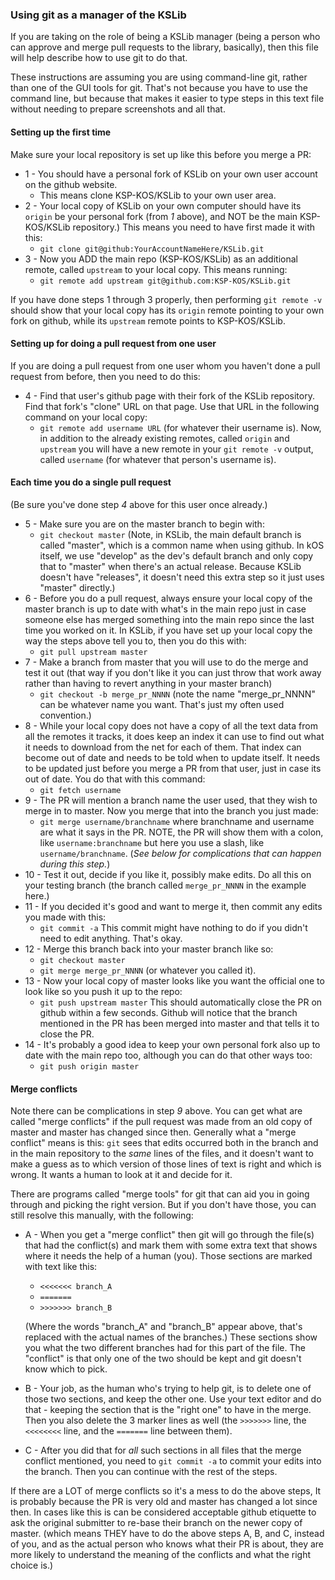 ### Using git as a manager of the KSLib

If you are taking on the role of being a KSLib manager (being a person
who can approve and merge pull requests to the library, basically),
then this file will help describe how to use git to do that.

These instructions are assuming you are using command-line git,
rather than one of the GUI tools for git.  That's not because you have
to use the command line, but because that makes it easier to type steps
in this text file without needing to prepare screenshots and all that.

#### Setting up the first time

Make sure your local repository is set up like this before you merge a PR:

- 1 - You should have a personal fork of KSLib on your own user account
    on the github website.
    - This means clone KSP-KOS/KSLib to your own user area.
- 2 - Your local copy of KSLib on your own computer should have its
    ``origin`` be your personal fork (from _1_ above), and NOT be
    the main KSP-KOS/KSLib repository.)  This means you need to have
    first made it with this:
    - ``git clone git@github:YourAccountNameHere/KSLib.git``
- 3 - Now you ADD the main repo (KSP-KOS/KSLib) as an additional
    remote, called ``upstream`` to your local copy.  This means
    running:
    - ``git remote add upstream git@github.com:KSP-KOS/KSLib.git``

If you have done steps 1 through 3 properly, then performing
``git remote -v`` should show that your local copy has its
``origin`` remote pointing to your own fork on github, while
its ``upstream`` remote points to KSP-KOS/KSLib.

#### Setting up for doing a pull request from one user

If you are doing a pull request from one user whom you haven't done
a pull request from before, then you need to do this:

- 4 - Find that user's github page with their fork of the KSLib
    repository.  Find that fork's "clone" URL on that page.  Use
    that URL in the following command on your local copy:
    - ``git remote add username URL`` (for whatever their username is).
    Now, in addition to the already existing remotes, called
    ``origin`` and ``upstream`` you will have a new remote
    in your ``git remote -v`` output, called ``username`` (for 
    whatever that person's username is).

#### Each time you do a single pull request

(Be sure you've done step _4_ above for this user once already.)

- 5 - Make sure you are on the master branch to begin with:
    - ``git checkout master``
    (Note, in KSLib, the main default branch is called "master", which is 
    a common name when using github.  In kOS itself, we use "develop"
    as the dev's default branch and only copy that to "master" when there's
    an actual release.  Because KSLib doesn't have "releases", it doesn't
    need this extra step so it just uses "master" directly.)
- 6 - Before you do a pull request, always ensure your local copy
    of the master branch is up to date with what's in the main
    repo just in case someone else has merged something into
    the main repo since the last time you worked on it.  In
    KSLib, if you have set up your local copy the way the steps
    above tell you to, then you do this with:
    - ``git pull upstream master``
- 7 - Make a branch from master that you will use to do the merge and
    test it out (that way if you don't like it you can just throw that
    work away rather than having to revert anything in your master branch)
    - ``git checkout -b merge_pr_NNNN`` (note the name "merge_pr_NNNN" can
        be whatever name you want.  That's just my often used convention.)
- 8 - While your local copy does not have a copy of all the text data
    from all the remotes it tracks, it does keep an index it can use 
    to find out what it needs to download from the net for each of them.
    That index can become out of date and needs to be told when to
    update itself.  It needs to be updated just before you merge a PR
    from that user, just in case its out of date.  You do that with
    this command:
    - ``git fetch username``
- 9 - The PR will mention a branch name the user used, that they wish to
    merge in to master.  Now you merge that into the branch you just made:
    - ``git merge username/branchname`` where branchname and username are 
        what it says in the PR.  NOTE, the PR will show them with a colon,
        like ``username:branchname`` but here you use a slash, like
        ``username/branchname``.
    (*See below for complications that can happen during this step.*)
- 10 - Test it out, decide if you like it, possibly make edits.  Do all this
    on your testing branch (the branch called ``merge_pr_NNNN`` in the
    example here.)
- 11 - If you decided it's good and want to merge it, then commit any edits
    you made with this:
    - ``git commit -a``
    This commit might have nothing to do if you didn't need to edit anything.
    That's okay.
- 12 - Merge this branch back into your master branch like so:
    - ``git checkout master``
    - ``git merge merge_pr_NNNN`` (or whatever you called it).
- 13 - Now your local copy of master looks like you want the official one to
    look like so you push it up to the repo:
    - ``git push upstream master``
    This should automatically close the PR on github within a few seconds.
    Github will notice that the branch mentioned in the PR has been merged
    into master and that tells it to close the PR.
- 14 - It's probably a good idea to keep your own personal fork also up to
    date with the main repo too, although you can do that other ways too:
    - ``git push origin master``

#### Merge conflicts

Note there can be complications in step _9_ above.  You can get what are
called "merge conflicts" if the pull request was made from an old copy
of master and master has changed since then.  Generally what a
"merge conflict" means is this: ``git`` sees that edits occurred both in
the branch and in the main repository to the *same* lines of the files,
and it doesn't want to make a guess as to which version of those lines
of text is right and which is wrong.  It wants a human to look at it and
decide for it.

There are programs called "merge tools" for git that can aid you in going
through and picking the right version.  But if you don't have those, you
can still resolve this manually, with the following:

- A - When you get a "merge conflict" then git will go through the file(s)
    that had the conflict(s) and mark them with some extra text that
    shows where it needs the help of a human (you).  Those sections are
    marked with text like this:

    - ``<<<<<<< branch_A``
    - ``=======``
    - ``>>>>>>> branch_B``

    (Where the words "branch_A" and "branch_B" appear above, that's replaced
    with the actual names of the branches.)
    These sections show you what the two different branches had for this
    part of the file.  The "conflict" is that only one of the two should
    be kept and git doesn't know which to pick.
- B - Your job, as the human who's trying to help git, is to delete one of
    those two sections, and keep the other one.  Use your text editor and
    do that - keeping the section that is the "right one" to have in the
    merge.  Then you also delete the 3 marker lines as well (the ``>>>>>>>``
    line, the ``<<<<<<<<`` line, and the ``=======`` line between them).
- C - After you did that for *all* such sections in all files that the merge
    conflict mentioned, you need to ``git commit -a`` to commit your edits
    into the branch.  Then you can continue with the rest of the steps.

If there are a LOT of merge conflicts so it's a mess to do the above steps,
It is probably because the PR is very old and master has changed a lot since
then.  In cases like this is can be considered acceptable github etiquette to
ask the original submitter to re-base their branch on the newer copy of
master. (which means THEY have to do the above steps A, B, and C, instead of
you, and as the actual person who knows what their PR is about, they are more
likely to understand the meaning of the conflicts and what the right choice
is.)
